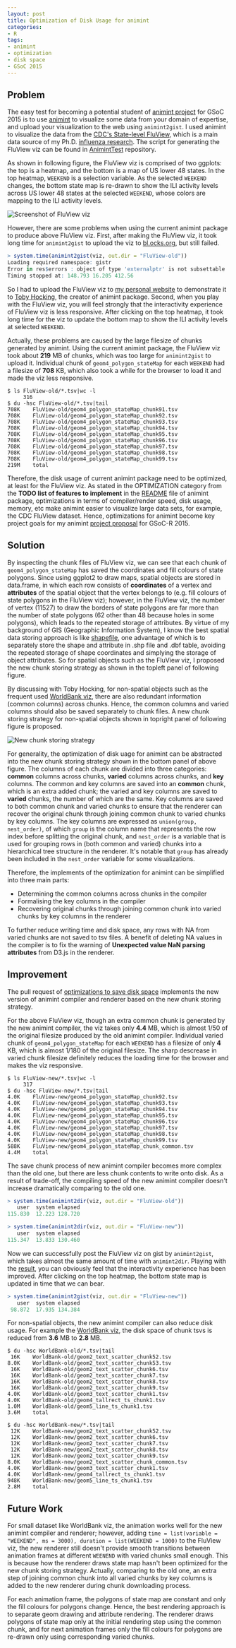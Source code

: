 ```yaml
---
layout: post
title: Optimization of Disk Usage for animint
categories: 
- R
tags:
- animint
- optimization
- disk space
- GSoC 2015
---
```


## Problem

The easy test for becoming a potential student of [animint project](https://github.com/rstats-gsoc/gsoc2015/wiki/Animint) for GSoC 2015 is to use [animint](https://github.com/tdhock/animint) to visualize some data from your domain of expertise, and upload your visualization to the web using `animint2gist`. I used animint to visualize the data from the [CDC's State-level FluView](http://gis.cdc.gov/grasp/fluview/main.html), which is a main data source of my Ph.D. [influenza research](https://github.com/caijun/res4flu#databases-for-influenza-research). The script for generating the FluView viz can be found in [AnimintTest](https://github.com/caijun/AnimintTest) repository.

As shown in following figure, the FluView viz is comprised of two ggplots: the top is a heatmap, and the bottom is a map of US lower 48 states. In the top heatmap, `WEEKEND` is a selection variable. As the selected `WEEKEND` changes, the bottom state map is re-drawn to show the ILI activity levels across US lower 48 states at the selected `WEEKEND`, whose colors are mapping to the ILI activity levels.

![Screenshot of FluView viz](http://tonytsai.name/materials/FluView.png)

However, there are some problems when using the current animint package to produce above FluView viz. First, after making the FluView viz, it took long time for `animint2gist` to upload the viz to [bl.ocks.org](http://bl.ocks.org), but still failed.

```r
> system.time(animint2gist(viz, out.dir = "FluView-old"))
Loading required namespace: gistr
Error in res$errors : object of type 'externalptr' is not subsettable
Timing stopped at: 148.793 16.205 412.56
```

So I had to upload the FluView viz to [my personal website](http://tonytsai.name/FluView-old/index.html) to demonstrate it to [Toby Hocking](https://github.com/tdhock), the creator of animint package. Second, when you play with the FluView viz, you will feel strongly that the interactivity experience of FluView viz is less responsive. After clicking on the top heatmap,  it took long time for the viz to update the bottom map to show the ILI activity levels at selected `WEEKEND`.

Actually, these problems are caused by the large filesize of chunks generated by animint. Using the current animint package, the FluView viz took about **219** MB of chunks, which was too large for `animint2gist` to upload it. Individual chunk of `geom4_polygon_stateMap` for each `WEEKEND` had a filesize of **708** KB, which also took a while for the browser to load it and made the viz less responsive.

```
$ ls FluView-old/*.tsv|wc -l
     316
$ du -hsc FluView-old/*.tsv|tail
708K	FluView-old/geom4_polygon_stateMap_chunk91.tsv
708K	FluView-old/geom4_polygon_stateMap_chunk92.tsv
708K	FluView-old/geom4_polygon_stateMap_chunk93.tsv
708K	FluView-old/geom4_polygon_stateMap_chunk94.tsv
708K	FluView-old/geom4_polygon_stateMap_chunk95.tsv
708K	FluView-old/geom4_polygon_stateMap_chunk96.tsv
708K	FluView-old/geom4_polygon_stateMap_chunk97.tsv
708K	FluView-old/geom4_polygon_stateMap_chunk98.tsv
708K	FluView-old/geom4_polygon_stateMap_chunk99.tsv
219M	total
```

Therefore, the disk usage of current animint package need to be optimized, at least for the FluView viz. As stated in the OPTIMIZATION category from the **TODO list of features to implement** in the [README](https://github.com/tdhock/animint/blob/master/README.md) file of animint package, optimizations in terms of compiler/render speed, disk usage, memory, etc make animint easier to visualize large data sets, for example, the CDC FluView dataset. Hence, optimizations for animint become key project goals for my animint [project proposal](https://github.com/caijun/AnimintTest/blob/master/gsoc-r-2015-animint-proposal.md) for GSoC-R 2015.

## Solution

By inspecting the chunk files of FluView viz, we can see that each chunk of `geom4_polygon_stateMap` has saved the coordinates and fill colours of state polygons. Since using ggplot2 to draw maps, spatial objects are stored in data.frame, in which each row consists of **coordinates** of a vertex and **attributes** of the spatial object that the vertex belongs to (e.g. fill colours of state polygons in the FluView viz); however, in the FluView viz, the number of vertex (11527) to draw the borders of state polygons are far more than the number of state polygons (62 other than 48 because holes in some polygons), which leads to the repeated storage of attributes. By virtue of my background of GIS (Geographic Information System), I know the best spatial data storing approach is like [shapefile](https://en.wikipedia.org/wiki/Shapefile), one advantage of which is to separately store the shape and attribute in .shp file and .dbf table, avoiding the repeated storage of shape coordinates and simplying the storage of object attributes. So for spatial objects such as the FluView viz, I proposed the new chunk storing strategy as shown in the topleft panel of following figure.

By discussing with Toby Hocking, for non-spatial objects such as the frequent used [WorldBank viz](http://bl.ocks.org/caijun/raw/c7899e4c614d0fe37423/), there are also redundant information (common columns) across chunks. Hence, the common columns and varied columns should also be saved separately to chunk files. A new chunk storing strategy for non-spatial objects shown in topright panel of following figure is proposed.

![New chunk storing strategy](http://tonytsai.name/materials/animint.png)

For generality, the optimization of disk uage for animint can be abstracted into the new chunk storing strategy shown in the bottom panel of above figure. The columns of each chunk are divided into three categories: **common** columns across chunks, **varied** columns across chunks, and **key** columns. The common and key columns are saved into an **common** chunk, which is an extra added chunk; the varied and key columns are saved to **varied** chunks, the number of which are the same. Key columns are saved to both common chunk and varied chunks to ensure that the renderer can recover the original chunk through joining common chunk to varied chunks by key columns. The key columns are expressed as `union(group, nest_order)`, of which `group` is the column name that represents the row index before splitting the original chunk, and `nest_order` is a variable that is used for grouping rows in (both common and varied) chunks into a hierarchical tree structure in the renderer. It's notable that `group` has already been included in the `nest_order` variable for some visualizations.

Therefore, the implements of the optimization for animint can be simplified into three main parts:

* Determining the common columns across chunks in the compiler
* Formalising the key columns in the compiler
* Recovering original chunks through joining common chunk into varied chunks by key columns in the renderer

To further reduce writing time and disk space, any rows with NA from varied chunks are not saved to tsv files. A benefit of deleting NA values in the compiler is to fix the warning of **Unexpected value NaN parsing attributes** from D3.js in the renderer.

## Improvement

The pull request of [optimizations to save disk space](https://github.com/tdhock/animint/pull/76) implements the new version of animint compiler and renderer based on the new chunk storing strategy.

For the above FluView viz, though an extra common chunk is generated by the new animint compiler, the viz takes only **4.4** MB, which is almost $1/50$ of the original filesize produced by the old animint compiler. Individual varied chunk of `geom4_polygon_stateMap` for each `WEEKEND` has a filesize of only **4** KB, which is almost $1/180$ of the original filesize. The sharp descrease in varied chunk filesize  definitely reduces the loading time for the browser and makes the viz responsive.

```
$ ls FluView-new/*.tsv|wc -l
     317
$ du -hsc FluView-new/*.tsv|tail
4.0K	FluView-new/geom4_polygon_stateMap_chunk92.tsv
4.0K	FluView-new/geom4_polygon_stateMap_chunk93.tsv
4.0K	FluView-new/geom4_polygon_stateMap_chunk94.tsv
4.0K	FluView-new/geom4_polygon_stateMap_chunk95.tsv
4.0K	FluView-new/geom4_polygon_stateMap_chunk96.tsv
4.0K	FluView-new/geom4_polygon_stateMap_chunk97.tsv
4.0K	FluView-new/geom4_polygon_stateMap_chunk98.tsv
4.0K	FluView-new/geom4_polygon_stateMap_chunk99.tsv
588K	FluView-new/geom4_polygon_stateMap_chunk_common.tsv
4.4M	total
```

The save chunk process of new animint compiler becomes more complex than the old one, but there are less chunk contents to write onto disk. As a result of trade-off, the compiling speed of the new animint compiler doesn't increase dramatically comparing to the old one.

```r
> system.time(animint2dir(viz, out.dir = "FluView-old"))
   user  system elapsed 
115.830  12.223 128.720
```

```r
> system.time(animint2dir(viz, out.dir = "FluView-new"))
   user  system elapsed 
115.347  13.833 130.460 
```

Now we can successfully post the FluView viz on gist by `animint2gist`, which takes almost the same amount of time with `animint2dir`. Playing with the [result](http://bl.ocks.org/caijun/raw/7ff9b0c53f78d0491366/), you can obviously feel that the interactivity experience has been improved. After clicking on the top heatmap, the bottom state map is updated in time that we can bear.

```r
> system.time(animint2gist(viz, out.dir = "FluView-new"))
   user  system elapsed 
 98.872  17.935 134.384 
```

For non-spatial objects, the new animint compiler can also reduce disk usage. For example the [WorldBank viz](http://bl.ocks.org/caijun/raw/c7899e4c614d0fe37423/), the disk space of chunk tsvs is reduced from **3.6** MB to **2.8** MB.

```
$ du -hsc WorldBank-old/*.tsv|tail
 16K	WorldBank-old/geom2_text_scatter_chunk52.tsv
8.0K	WorldBank-old/geom2_text_scatter_chunk53.tsv
 16K	WorldBank-old/geom2_text_scatter_chunk6.tsv
 16K	WorldBank-old/geom2_text_scatter_chunk7.tsv
 16K	WorldBank-old/geom2_text_scatter_chunk8.tsv
 16K	WorldBank-old/geom2_text_scatter_chunk9.tsv
4.0K	WorldBank-old/geom3_text_scatter_chunk1.tsv
4.0K	WorldBank-old/geom4_tallrect_ts_chunk1.tsv
1.0M	WorldBank-old/geom5_line_ts_chunk1.tsv
3.6M	total

$ du -hsc WorldBank-new/*.tsv|tail
 12K	WorldBank-new/geom2_text_scatter_chunk52.tsv
 12K	WorldBank-new/geom2_text_scatter_chunk6.tsv
 12K	WorldBank-new/geom2_text_scatter_chunk7.tsv
 12K	WorldBank-new/geom2_text_scatter_chunk8.tsv
 12K	WorldBank-new/geom2_text_scatter_chunk9.tsv
8.0K	WorldBank-new/geom2_text_scatter_chunk_common.tsv
4.0K	WorldBank-new/geom3_text_scatter_chunk1.tsv
4.0K	WorldBank-new/geom4_tallrect_ts_chunk1.tsv
948K	WorldBank-new/geom5_line_ts_chunk1.tsv
2.8M	total
```

## Future Work

For small dataset like WorldBank viz, the animation works well for the new animint compiler and renderer; however, adding `time = list(variable = "WEEKEND", ms = 3000), duration = list(WEEKEND = 1000)` to the FluView viz, the new renderer still doesn't provide smooth transitions between animation frames at different `WEENEND` with varied chunks small enough. This is because how the renderer draws state map hasn't been optimized for the new chunk storing strategy. Actually, comparing to the old one, an extra step of joining common chunk into all varied chunks by key columns is added to the new renderer during chunk downloading process. 

For each animation frame, the polygons of state map are constant and only the fill colours for polygons change. Hence, the best rendering approach is to separate geom drawing and attribute rendering. The renderer draws polygons of state map only at the initial rendering step using the common chunk, and for next animation frames only the fill colours for polygons are re-drawn only using corresponding varied chunks. 
